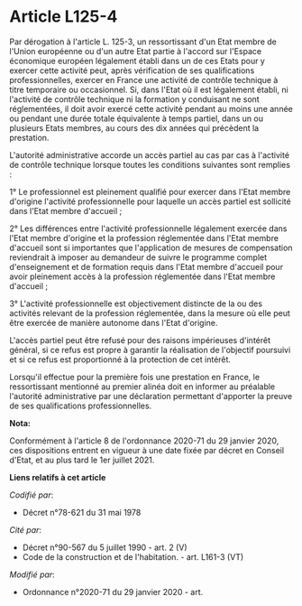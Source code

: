 # Article L125-4

Par dérogation à l'article L. 125-3, un ressortissant d'un Etat membre de l'Union européenne ou d'un autre Etat partie à
l'accord sur l'Espace économique européen légalement établi dans un de ces Etats pour y exercer cette activité peut, après
vérification de ses qualifications professionnelles, exercer en France une activité de contrôle technique à titre temporaire
ou occasionnel. Si, dans l'Etat où il est légalement établi, ni l'activité de contrôle technique ni la formation y conduisant
ne sont réglementées, il doit avoir exercé cette activité pendant au moins une année ou pendant une durée totale équivalente
à temps partiel, dans un ou plusieurs Etats membres, au cours des dix années qui précèdent la prestation.

L'autorité administrative accorde un accès partiel au cas par cas à l'activité de contrôle technique lorsque toutes les
conditions suivantes sont remplies :

1° Le professionnel est pleinement qualifié pour exercer dans l'Etat membre d'origine l'activité professionnelle pour
laquelle un accès partiel est sollicité dans l'Etat membre d'accueil ;

2° Les différences entre l'activité professionnelle légalement exercée dans l'Etat membre d'origine et la profession
réglementée dans l'Etat membre d'accueil sont si importantes que l'application de mesures de compensation reviendrait à
imposer au demandeur de suivre le programme complet d'enseignement et de formation requis dans l'Etat membre d'accueil pour
avoir pleinement accès à la profession réglementée dans l'Etat membre d'accueil ;

3° L'activité professionnelle est objectivement distincte de la ou des activités relevant de la profession réglementée, dans
la mesure où elle peut être exercée de manière autonome dans l'Etat d'origine.

L'accès partiel peut être refusé pour des raisons impérieuses d'intérêt général, si ce refus est propre à garantir la
réalisation de l'objectif poursuivi et si ce refus est proportionné à la protection de cet intérêt.

Lorsqu'il effectue pour la première fois une prestation en France, le ressortissant mentionné au premier alinéa doit en
informer au préalable l'autorité administrative par une déclaration permettant d'apporter la preuve de ses qualifications
professionnelles.

**Nota:**

Conformément à l'article 8 de l'ordonnance 2020-71 du 29 janvier 2020, ces dispositions entrent en vigueur à une date fixée
par décret en Conseil d'Etat, et au plus tard le 1er juillet 2021.

**Liens relatifs à cet article**

_Codifié par_:

  - Décret n°78-621 du 31 mai 1978

_Cité par_:

  - Décret n°90-567 du 5 juillet 1990 - art. 2 (V)
  - Code de la construction et de l'habitation. - art. L161-3 (VT)

_Modifié par_:

  - Ordonnance n°2020-71 du 29 janvier 2020 - art.
